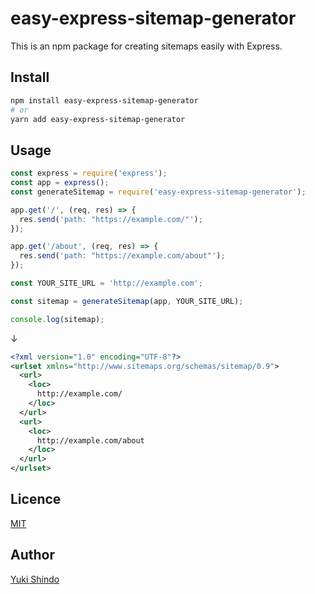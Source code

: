 # easy-express-sitemap-generator

This is an npm package for creating sitemaps easily with Express.

## Install

```sh
npm install easy-express-sitemap-generator
# or
yarn add easy-express-sitemap-generator
```

## Usage

```javascript
const express = require('express');
const app = express();
const generateSitemap = require('easy-express-sitemap-generator');

app.get('/', (req, res) => {
  res.send('path: "https://example.com/"');
});

app.get('/about', (req, res) => {
  res.send('path: "https://example.com/about"');
});

const YOUR_SITE_URL = 'http://example.com';

const sitemap = generateSitemap(app, YOUR_SITE_URL);

console.log(sitemap);
```

↓

```xml
<?xml version="1.0" encoding="UTF-8"?>
<urlset xmlns="http://www.sitemaps.org/schemas/sitemap/0.9">
  <url>
    <loc>
      http://example.com/
    </loc>
  </url>
  <url>
    <loc>
      http://example.com/about
    </loc>
  </url>
</urlset>
```

## Licence

[MIT](https://github.com/shinshin86/easy-express-sitemap-generator/blob/main/LICENSE)

## Author

[Yuki Shindo](https://shinshin86.com/en)
